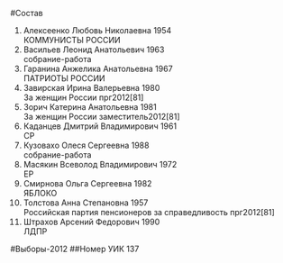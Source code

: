#Состав
1. Алексеенко Любовь Николаевна 1954   
    КОММУНИСТЫ РОССИИ
2. Васильев Леонид Анатольевич 1963   
    собрание-работа
3. Гаранина Анжелика Анатольевна 1967   
    ПАТРИОТЫ РОССИИ
4. Завирская Ирина Валерьевна 1980   
    За женщин России
    прг2012[81]
5. Зорич Катерина Анатольевна 1981   
    За женщин России
    заместитель2012[81]
6. Каданцев Дмитрий Владимирович 1961   
    СР
7. Кузовахо Олеся Сергеевна 1988   
    собрание-работа
8. Масякин Всеволод Владимирович 1972   
    ЕР
9. Смирнова Ольга Сергеевна 1982   
    ЯБЛОКО
10. Толстова Анна Степановна 1957   
    Российская партия пенсионеров за справедливость
    прг2012[81]
11. Штрахов Арсений Федорович 1990   
    ЛДПР

#Выборы-2012
##Номер УИК
137